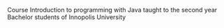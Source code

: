 Course Introduction to programming with Java taught to the second year Bachelor 
students of Innopolis University 
